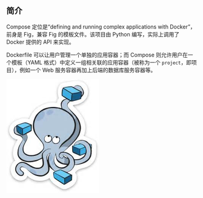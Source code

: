 ## 简介

Compose 定位是“defining and running complex applications with Docker”，前身是 Fig，兼容 Fig 的模板文件。该项目由 Python 编写，实际上调用了 Docker 提供的 API 来实现。

Dockerfile 可以让用户管理一个单独的应用容器；而 Compose 则允许用户在一个模板（YAML 格式）中定义一组相关联的应用容器（被称为一个 `project`，即项目），例如一个 Web 服务容器再加上后端的数据库服务容器等。

![](../_images/docker_compose.jpg)
